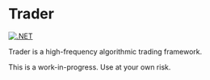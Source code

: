 # Trader

[![.NET](https://github.com/JorgeCandeias/Trader/actions/workflows/msbuild.yml/badge.svg)](https://github.com/JorgeCandeias/Trader/actions/workflows/msbuild.yml)

Trader is a high-frequency algorithmic trading framework.

This is a work-in-progress. Use at your own risk.
